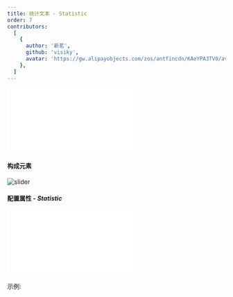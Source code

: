 ```yaml
---
title: 统计文本 - Statistic
order: 7
contributors:
  [
    {
      author: '新茗',
      github: 'visiky',
      avatar: 'https://gw.alipayobjects.com/zos/antfincdn/KAeYPA3TV0/avatar.jpeg',
    },
  ]
---
```


<embed src="@/docs/styles/component.md"></embed>

#### 构成元素

<img src="https://gw.alipayobjects.com/zos/antfincdn/YrJCRYNcAM/0dfb515f-5efd-4341-a5ec-bd1f988b5975.png" class="component-img" alt="slider" />

#### 配置属性 - _Statistic_

<embed src="@/docs/common/statistic.zh.md"></embed>

示例:

<Playground path="pie/donut/demo/basic.ts" rid="docs-statistic" height="400"></playground>